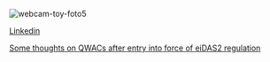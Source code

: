 ![webcam-toy-foto5](https://github.com/defacto64/defacto64.github.io/assets/1590003/14317a05-6875-4924-987e-8345836913a4)

[Linkedin](https://www.linkedin.com/in/adrianosantoni/)

[Some thoughts on QWACs after entry into force of eiDAS2 regulation](https://www.clioedu.it/documenti/eventi-live-ondemand/rivista-elettronica/Rivista-elettronica-4_2024.pdf)
